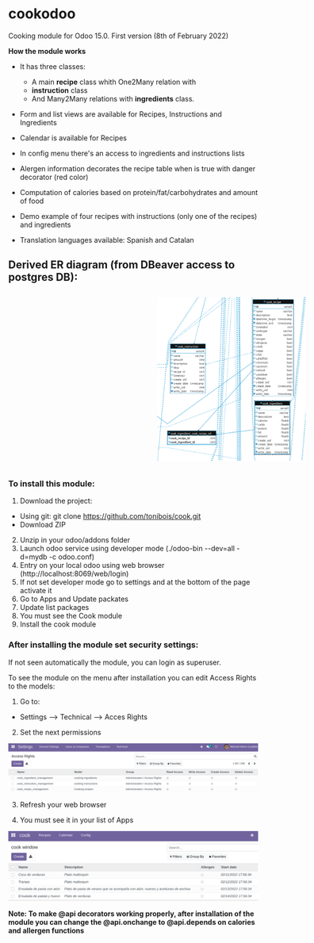 # cookodoo

Cooking module for Odoo 15.0. First version (8th of February 2022)

**How the module works**
+ It has three classes:
  + A main **recipe** class whith One2Many relation with 
  + **instruction** class 
  + And Many2Many relations with **ingredients** class.

+ Form and list views are available for Recipes, Instructions and Ingredients
+ Calendar is available for Recipes
+ In config menu there's an access to ingredients and instructions lists
+ Alergen information decorates the recipe table when is true with danger decorator (red color)
+ Computation of calories based on protein/fat/carbohydrates and amount of food
+ Demo example of four recipes with instructions (only one of the recipes) and ingredients
+ Translation languages available: Spanish and Catalan

**Derived ER diagram (from DBeaver access to postgres DB):**
------


<img src="static/description/Cook_ER_diagram.png" alt="drawing" width="300" style="margin:10px 300px">

<!-- ![A test image](static/description/Cook_ER_diagram.png) -->

### To install this module:

1. Download the project: 
 + Using git:   git clone https://github.com/tonibois/cook.git
 + Download ZIP
2. Unzip in your odoo/addons folder
3. Launch odoo service using developer mode (./odoo-bin --dev=all -d=mydb -c odoo.conf)
4. Entry on your local odoo using web browser (http://localhost:8069/web/login)
5. If not set developer mode go to settings and at the bottom of the page activate it
6. Go to Apps and Update packates
7. Update list packages
8. You must see the Cook module
9. Install the cook module

### After installing the module set security settings:

If not seen automatically the module, you can login as superuser.

To see the module on the menu after installation you can edit Access Rights to the models:

1. Go to: 
 + Settings --> Technical --> Acces Rights 
2. Set the next permissions 

<img src="static/description/set_AR.png" alt="drawing" width="700"/>

<!-- ![set_permiss](static/description/set_AR.png) -->

3. Refresh your web browser

4. You must see it in your list of Apps

<img src="static/description/ModuleInterface.png" alt="drawing" width="700"/>


**Note: To make @api decorators working properly, after installation of the module you can change the @api.onchange to @api.depends on calories and allergen functions**


